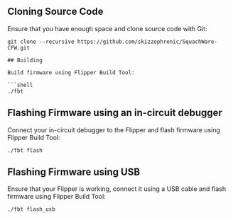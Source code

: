 ## Cloning Source Code

Ensure that you have enough space and clone source code with Git:

```shell
git clone --recursive https://github.com/skizzophrenic/SquachWare-CFW.git

## Building

Build firmware using Flipper Build Tool:

```shell
./fbt
```

## Flashing Firmware using an in-circuit debugger

Connect your in-circuit debugger to the Flipper and flash firmware using Flipper Build Tool:

```shell
./fbt flash
```

## Flashing Firmware using USB

Ensure that your Flipper is working, connect it using a USB cable and flash firmware using Flipper Build Tool:

```shell
./fbt flash_usb
```
